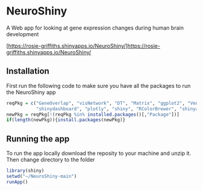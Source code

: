 # NeuroShiny
 A Web app for looking at gene expression changes during human brain development

[https://rosie-griffiths.shinyapps.io/NeuroShiny/]https://rosie-griffiths.shinyapps.io/NeuroShiny/

## Installation

First run the following code to make sure you have all the packages to run the NeuroShiny app

```r
reqPkg = c("GeneOverlap", "visNetwork", "DT", "Matrix", "ggplot2", "VennDiagram","png","stringr",
           "shinydashboard", "plotly", "shiny", "RColorBrewer", "shinyalert", "shinyWidgets")
newPkg = reqPkg[!(reqPkg %in% installed.packages()[,"Package"])]
if(length(newPkg)){install.packages(newPkg)}
```

## Running the app

To run the app locally download the reposity to your machine and unzip it. Then change directory to the folder
```r
library(shiny)
setwd("~/NeuroShiny-main")
runApp()
```



